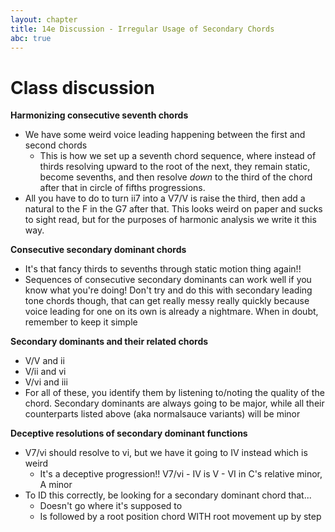 ```yaml
---
layout: chapter
title: 14e Discussion - Irregular Usage of Secondary Chords
abc: true
---
```


# Class discussion

**Harmonizing consecutive seventh chords**
- We have some weird voice leading happening between the first and second chords
  - This is how we set up a seventh chord sequence, where instead of thirds resolving upward to the root of the next, they remain static, become sevenths, and then resolve *down* to the third of the chord after that in circle of fifths progressions.
- All you have to do to turn ii7 into a V7/V is raise the third, then add a natural to the F in the G7 after that. This looks weird on paper and sucks to sight read, but for the purposes of harmonic analysis we write it this way.

**Consecutive secondary dominant chords**
- It's that fancy thirds to sevenths through static motion thing again!!
- Sequences of consecutive secondary dominants can work well if you know what you're doing! Don't try and do this with secondary leading tone chords though, that can get really messy really quickly because voice leading for one on its own is already a nightmare. When in doubt, remember to keep it simple

**Secondary dominants and their related chords**
- V/V and ii
- V/ii and vi
- V/vi and iii
- For all of these, you identify them by listening to/noting the quality of the chord. Secondary dominants are always going to be major, while all their counterparts listed above (aka normalsauce variants) will be minor

**Deceptive resolutions of secondary dominant functions**
- V7/vi should resolve to vi, but we have it going to IV instead which is weird
  - It's a deceptive progression!! V7/vi - IV is V - VI in C's relative minor, A minor
- To ID this correctly, be looking for a secondary dominant chord that...
  - Doesn't go where it's supposed to
  - Is followed by a root position chord WITH root movement up by step
